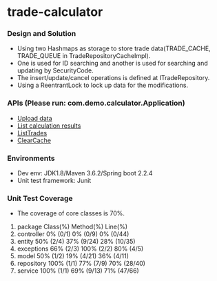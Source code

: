 # trade-calculator
### Design and Solution
* Using two Hashmaps as storage to store trade data(TRADE_CACHE, TRADE_QUEUE in TradeRepositoryCacheImpl).
* One is used for ID searching and another is used for searching and updating by SecurityCode.
* The insert/update/cancel operations is defined at ITradeRepository.
* Using a ReentrantLock to lock up data for the modifications.
### APIs (Please run: com.demo.calculator.Application)
* [Upload data](http://localhost:9090/calculator/upload?contents=1,1,REL,50,INSERT,BUY;2,1,ITC,40,INSERT,SELL;3,1,INF,70,INSERT,BUY;1,2,REL,60,UPDATE,BUY;2,2,ITC,30,CANCEL,BUY;4,1,INF,20,INSERT,SELL) 
* [List calculation results](http://localhost:9090/calculator/listCalcResults)
* [ListTrades](http://localhost:9090/calculator/listTrades)
* [ClearCache](http://localhost:9090/calculator/clearCache)
### Environments
* Dev env: JDK1.8/Maven 3.6.2/Spring boot 2.2.4
* Unit test framework: Junit
### Unit Test Coverage 
* The coverage of core classes is 70%.
1. package     Class(%)    Method(%)   Line(%) 
1. controller	0% (0/1)	0% (0/9)	0% (0/44)
1. entity	    50% (2/4)	37% (9/24)	28% (10/35)
1. exceptions	66% (2/3)	100% (2/2)	80% (4/5)
1. model	    50% (1/2)	19% (4/21)	36% (4/11)
1. repository	100% (1/1)	77% (7/9)	70% (28/40)
1. service	    100% (1/1)	69% (9/13)	71% (47/66)